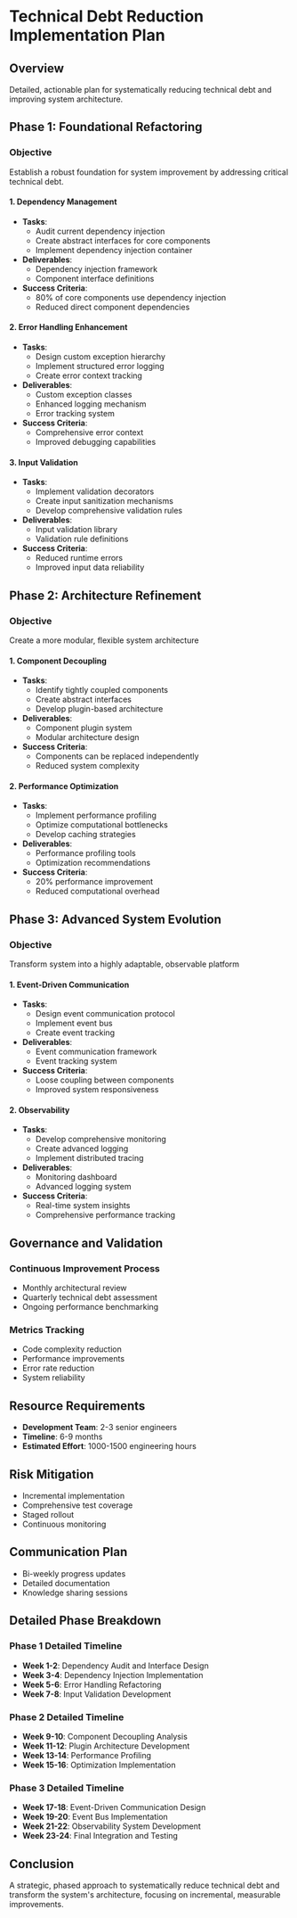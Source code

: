 # Technical Debt Reduction Implementation Plan

## Overview
Detailed, actionable plan for systematically reducing technical debt and improving system architecture.

## Phase 1: Foundational Refactoring
### Objective
Establish a robust foundation for system improvement by addressing critical technical debt.

#### 1. Dependency Management
- **Tasks**:
  - Audit current dependency injection
  - Create abstract interfaces for core components
  - Implement dependency injection container
- **Deliverables**:
  - Dependency injection framework
  - Component interface definitions
- **Success Criteria**:
  - 80% of core components use dependency injection
  - Reduced direct component dependencies

#### 2. Error Handling Enhancement
- **Tasks**:
  - Design custom exception hierarchy
  - Implement structured error logging
  - Create error context tracking
- **Deliverables**:
  - Custom exception classes
  - Enhanced logging mechanism
  - Error tracking system
- **Success Criteria**:
  - Comprehensive error context
  - Improved debugging capabilities

#### 3. Input Validation
- **Tasks**:
  - Implement validation decorators
  - Create input sanitization mechanisms
  - Develop comprehensive validation rules
- **Deliverables**:
  - Input validation library
  - Validation rule definitions
- **Success Criteria**:
  - Reduced runtime errors
  - Improved input data reliability

## Phase 2: Architecture Refinement
### Objective
Create a more modular, flexible system architecture

#### 1. Component Decoupling
- **Tasks**:
  - Identify tightly coupled components
  - Create abstract interfaces
  - Develop plugin-based architecture
- **Deliverables**:
  - Component plugin system
  - Modular architecture design
- **Success Criteria**:
  - Components can be replaced independently
  - Reduced system complexity

#### 2. Performance Optimization
- **Tasks**:
  - Implement performance profiling
  - Optimize computational bottlenecks
  - Develop caching strategies
- **Deliverables**:
  - Performance profiling tools
  - Optimization recommendations
- **Success Criteria**:
  - 20% performance improvement
  - Reduced computational overhead

## Phase 3: Advanced System Evolution
### Objective
Transform system into a highly adaptable, observable platform

#### 1. Event-Driven Communication
- **Tasks**:
  - Design event communication protocol
  - Implement event bus
  - Create event tracking
- **Deliverables**:
  - Event communication framework
  - Event tracking system
- **Success Criteria**:
  - Loose coupling between components
  - Improved system responsiveness

#### 2. Observability
- **Tasks**:
  - Develop comprehensive monitoring
  - Create advanced logging
  - Implement distributed tracing
- **Deliverables**:
  - Monitoring dashboard
  - Advanced logging system
- **Success Criteria**:
  - Real-time system insights
  - Comprehensive performance tracking

## Governance and Validation

### Continuous Improvement Process
- Monthly architectural review
- Quarterly technical debt assessment
- Ongoing performance benchmarking

### Metrics Tracking
- Code complexity reduction
- Performance improvements
- Error rate reduction
- System reliability

## Resource Requirements
- **Development Team**: 2-3 senior engineers
- **Timeline**: 6-9 months
- **Estimated Effort**: 1000-1500 engineering hours

## Risk Mitigation
- Incremental implementation
- Comprehensive test coverage
- Staged rollout
- Continuous monitoring

## Communication Plan
- Bi-weekly progress updates
- Detailed documentation
- Knowledge sharing sessions

## Detailed Phase Breakdown

### Phase 1 Detailed Timeline
- **Week 1-2**: Dependency Audit and Interface Design
- **Week 3-4**: Dependency Injection Implementation
- **Week 5-6**: Error Handling Refactoring
- **Week 7-8**: Input Validation Development

### Phase 2 Detailed Timeline
- **Week 9-10**: Component Decoupling Analysis
- **Week 11-12**: Plugin Architecture Development
- **Week 13-14**: Performance Profiling
- **Week 15-16**: Optimization Implementation

### Phase 3 Detailed Timeline
- **Week 17-18**: Event-Driven Communication Design
- **Week 19-20**: Event Bus Implementation
- **Week 21-22**: Observability System Development
- **Week 23-24**: Final Integration and Testing

## Conclusion
A strategic, phased approach to systematically reduce technical debt and transform the system's architecture, focusing on incremental, measurable improvements.
